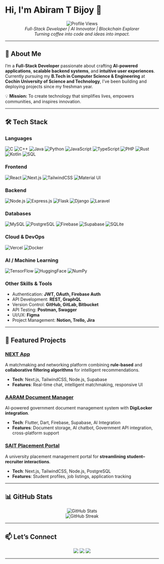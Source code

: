 # Hi, I'm Abiram T Bijoy 👋

<div align="center">
  <img src="https://komarev.com/ghpvc/?username=justramm&label=Profile%20Views&color=0e75b6&style=flat" alt="Profile Views" />
  <br/>
  <em>Full-Stack Developer | AI Innovator | Blockchain Explorer</em>
  <br/>
  <em>Turning coffee into code and ideas into impact.</em>
</div>

---

## 🚀 About Me
I’m a **Full-Stack Developer** passionate about crafting **AI-powered applications**, **scalable backend systems**, and **intuitive user experiences**.  
Currently pursuing my **B.Tech in Computer Science & Engineering** at **Cochin University of Science and Technology**, I’ve been building and deploying projects since my freshman year.

💡 **Mission:** To create technology that simplifies lives, empowers communities, and inspires innovation.

---

## 🛠 Tech Stack

### **Languages**
![C](https://img.shields.io/badge/-C-00599C?style=flat-square&logo=c)
![C++](https://img.shields.io/badge/-C++-00599C?style=flat-square&logo=cplusplus)
![Java](https://img.shields.io/badge/-Java-007396?style=flat-square&logo=java)
![Python](https://img.shields.io/badge/-Python-3776AB?style=flat-square&logo=python)
![JavaScript](https://img.shields.io/badge/-JavaScript-F7DF1E?style=flat-square&logo=javascript&logoColor=black)
![TypeScript](https://img.shields.io/badge/-TypeScript-3178C6?style=flat-square&logo=typescript)
![PHP](https://img.shields.io/badge/-PHP-777BB4?style=flat-square&logo=php)
![Rust](https://img.shields.io/badge/-Rust-000000?style=flat-square&logo=rust)
![Kotlin](https://img.shields.io/badge/-Kotlin-0095D5?style=flat-square&logo=kotlin)
![SQL](https://img.shields.io/badge/-SQL-4479A1?style=flat-square&logo=postgresql)

### **Frontend**
![React](https://img.shields.io/badge/-React-61DAFB?style=flat-square&logo=react&logoColor=black)
![Next.js](https://img.shields.io/badge/-Next.js-000000?style=flat-square&logo=nextdotjs)
![TailwindCSS](https://img.shields.io/badge/-TailwindCSS-06B6D4?style=flat-square&logo=tailwindcss)
![Material UI](https://img.shields.io/badge/-MaterialUI-0081CB?style=flat-square&logo=mui)

### **Backend**
![Node.js](https://img.shields.io/badge/-Node.js-339933?style=flat-square&logo=node.js)
![Express.js](https://img.shields.io/badge/-Express.js-000000?style=flat-square&logo=express)
![Flask](https://img.shields.io/badge/-Flask-000000?style=flat-square&logo=flask)
![Django](https://img.shields.io/badge/-Django-092E20?style=flat-square&logo=django)
![Laravel](https://img.shields.io/badge/-Laravel-FF2D20?style=flat-square&logo=laravel)

### **Databases**
![MySQL](https://img.shields.io/badge/-MySQL-4479A1?style=flat-square&logo=mysql)
![PostgreSQL](https://img.shields.io/badge/-PostgreSQL-336791?style=flat-square&logo=postgresql)
![Firebase](https://img.shields.io/badge/-Firebase-FFCA28?style=flat-square&logo=firebase)
![Supabase](https://img.shields.io/badge/-Supabase-3ECF8E?style=flat-square&logo=supabase)
![SQLite](https://img.shields.io/badge/-SQLite-003B57?style=flat-square&logo=sqlite)

### **Cloud & DevOps**
![Vercel](https://img.shields.io/badge/-Vercel-000000?style=flat-square&logo=vercel)
![Docker](https://img.shields.io/badge/-Docker-2496ED?style=flat-square&logo=docker)

### **AI / Machine Learning**
![TensorFlow](https://img.shields.io/badge/-TensorFlow-FF6F00?style=flat-square&logo=tensorflow)
![HuggingFace](https://img.shields.io/badge/-HuggingFace-FFD21E?style=flat-square&logo=huggingface)
![NumPy](https://img.shields.io/badge/-NumPy-013243?style=flat-square&logo=numpy)

### **Other Skills & Tools**
- Authentication: **JWT, OAuth, Firebase Auth**
- API Development: **REST, GraphQL**
- Version Control: **GitHub, GitLab, Bitbucket**
- API Testing: **Postman, Swagger**
- UI/UX: **Figma**
- Project Management: **Notion, Trello, Jira**

---

## 📁 Featured Projects

### **[NEXT App](https://next-app-lake-nu.vercel.app/)**
A matchmaking and networking platform combining **rule-based** and **collaborative filtering algorithms** for intelligent recommendations.
- **Tech**: Next.js, TailwindCSS, Node.js, Supabase
- **Features**: Real-time chat, intelligent matchmaking, responsive UI

### **[AARAM Document Manager](https://aaramprojectmain.vercel.app/)**
AI-powered government document management system with **DigiLocker integration**.
- **Tech**: Flutter, Dart, Firebase, Supabase, AI Integration
- **Features**: Document storage, AI chatbot, Government API integration, cross-platform support

### **[SAIT Placement Portal](https://sait-placement-portal.vercel.app/)**
A university placement management portal for **streamlining student–recruiter interactions**.
- **Tech**: Next.js, TailwindCSS, Node.js, PostgreSQL
- **Features**: Student profiles, job listings, application tracking

---

## 📊 GitHub Stats
<div align="center">
  <img src="https://github-readme-stats.vercel.app/api?username=justramm&show_icons=true&theme=react&hide_border=true&bg_color=0D1117" alt="GitHub Stats" />
  <br/>
  <img src="https://github-readme-streak-stats.herokuapp.com/?user=justramm&theme=react&hide_border=true&background=0D1117" alt="GitHub Streak" />
</div>

---

## 📫 Let’s Connect
<div align="center">
  <a href="mailto:abirambijoy@gmail.com"><img src="https://img.shields.io/badge/-Email-D14836?style=for-the-badge&logo=gmail&logoColor=white"/></a>
  <a href="https://github.com/JustRamm"><img src="https://img.shields.io/badge/-GitHub-181717?style=for-the-badge&logo=github&logoColor=white"/></a>
  <a href="https://www.linkedin.com/in/abiram-t-bijoy-8b243b25b/"><img src="https://img.shields.io/badge/-LinkedIn-0077B5?style=for-the-badge&logo=linkedin&logoColor=white"/></a>
</div>

---

